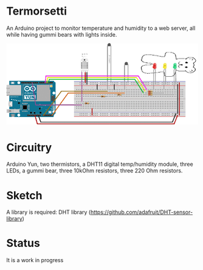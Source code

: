 # Termorsetti

An Arduino project to monitor temperature and humidity to a web
server, all while having gummi bears with lights inside.

![Schematic](Schematic/schema_sketch.gif)

# Circuitry

Arduino Yun, two thermistors, a DHT11 digital temp/humidity module, three LEDs, a gummi bear, three 10kOhm resistors, three 220 Ohm resistors.

# Sketch

A library is required: DHT library (https://github.com/adafruit/DHT-sensor-library)

# Status

It is a work in progress
